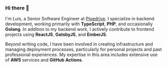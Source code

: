 ### Hi there 👋 

I'm Luis, a Senior Software Engineer at [Pipedrive](https://www.pipedrive.com/). I specialize in backend development, working primarily with **TypeScript**, **PHP**, and occasionally **Golang**. In addition to my backend work, I actively contribute to frontend projects using **ReactJS**, **GatsbyJS**, and **EmberJS**.

Beyond writing code, I have been involved in creating infrastructure and managing deployment processes, particularly for personal projects and past professional experiences. My expertise in this area includes extensive use of **AWS** services and **GitHub Actions**.

<!--
**Santos-Luis/Santos-Luis** is a ✨ _special_ ✨ repository because its `README.md` (this file) appears on your GitHub profile.

Here are some ideas to get you started:

- 🔭 I’m currently working on ...
- 🌱 I’m currently learning ...
- 👯 I’m looking to collaborate on ...
- 🤔 I’m looking for help with ...
- 💬 Ask me about ...
- 📫 How to reach me: ...
- 😄 Pronouns: ...
- ⚡ Fun fact: ...
-->
